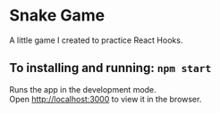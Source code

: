 # Snake Game
A little game I created to practice React Hooks.

## To installing and running: `npm start`

Runs the app in the development mode.<br />
Open [http://localhost:3000](http://localhost:3000) to view it in the browser.
